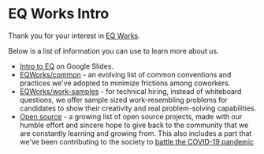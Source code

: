 # EQ Works Intro

Thank you for your interest in [EQ Works](https://www.eqworks.com/).

Below is a list of information you can use to learn more about us.

- [Intro to EQ](https://docs.google.com/presentation/d/1ymlJorsnuX_n6sDNbBdwu-r5_4ztr2BFI6vs3CT5Bog/present) on Google Slides.
- [EQWorks/common](https://github.com/eqworks/common) - an evolving list of common conventions and practices we've adopted to minimize frictions among coworkers.
- [EQWorks/work-samples](https://github.com/EQWorks/work-samples) - for technical hiring, instead of whiteboard questions, we offer sample sized work-resembling problems for candidates to show their creativity and real problem-solving capabilities.
- [Open source](https://github.com/EQWorks?q=&type=public) - a growing list of open source projects, made with our humble effort and sincere hope to give back to the community that we are constantly learning and growing from. This also includes a part that we've been contributing to the society to [battle the COVID-19 pandemic](https://github.com/EQWorks?q=flaat&type=public)
